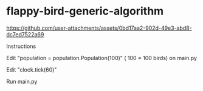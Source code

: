 # flappy-bird-generic-algorithm


https://github.com/user-attachments/assets/0bd17aa2-902d-49e3-abd8-dc7ed7522a69


Instructions

Edit "population = population.Population(100)" ( 100 = 100 birds) on main.py

Edit "clock.tick(60)"

Run main.py
